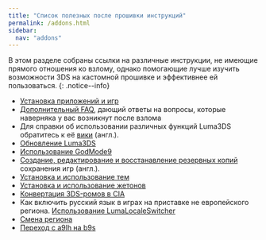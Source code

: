 ```yaml
---
title: "Список полезных после прошивки инструкций"
permalink: /addons.html
sidebar:
  nav: "addons"
---
```


В этом разделе собраны ссылки на различные инструкции, не имеющие прямого отношения ко взлому, однако помогающие лучше изучить возможности 3DS на кастомной прошивке и эффективнее ей пользоваться.
{: .notice--info}

+ [Установка приложений и игр](games)
+ [Дополнительный FAQ](faq-3ds), дающий ответы на вопросы, которые наверняка у вас возникнут после взлома
+ Для справки об использовании различных функций Luma3DS обратитесь к её [вики](https://github.com/AuroraWright/Luma3DS/wiki/Options-and-usage) (англ.).       
+ [Обновление Luma3DS](update-luma3ds)
+ [Использование GodMode9](godmode9-usage)
+ [Создание, редактирование и восстанавление резервных копий](https://gbatemp.net/threads/release-jks-savemanager-Homebrew-cia-save-manager.413143/) сохранения игр (англ.).     
+ [Установка и использование тем](themes)
+ [Установка и использование жетонов](badges)   
+ [Конвертация 3DS-ромов в CIA](godmode9-usage#convert_3ds)   
+ Как включить русский язык в играх на приставке не европейского региона. [Использование LumaLocaleSwitcher](lumalocaleswitcher)
+ [Смена региона](region-changing)
+ [Переход с a9lh на b9s](updating-to-boot9strap)